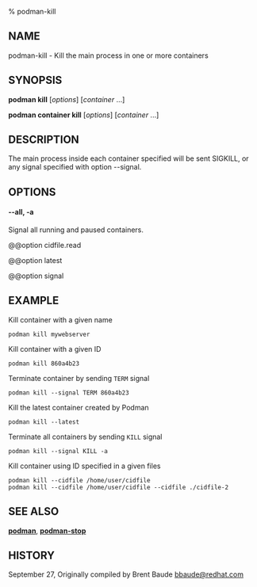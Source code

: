 % podman-kill

## NAME

podman\-kill - Kill the main process in one or more containers

## SYNOPSIS

**podman kill** [*options*] [*container* ...]

**podman container kill** [*options*] [*container* ...]

## DESCRIPTION

The main process inside each container specified will be sent SIGKILL, or any signal specified with option --signal.

## OPTIONS

#### **--all**, **-a**

Signal all running and paused containers.

@@option cidfile.read

@@option latest

@@option signal

## EXAMPLE

Kill container with a given name

```
podman kill mywebserver
```

Kill container with a given ID

```
podman kill 860a4b23
```

Terminate container by sending `TERM` signal

```
podman kill --signal TERM 860a4b23
```

Kill the latest container created by Podman

```
podman kill --latest
```

Terminate all containers by sending `KILL` signal

```
podman kill --signal KILL -a
```

Kill container using ID specified in a given files

```
podman kill --cidfile /home/user/cidfile
podman kill --cidfile /home/user/cidfile --cidfile ./cidfile-2
```

## SEE ALSO

**[podman](commands/podman.md)**, **[podman-stop](commands/podman-stop.md)**

## HISTORY

September 27, Originally compiled by Brent Baude <bbaude@redhat.com>
